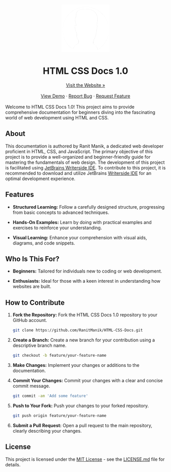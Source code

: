 <a name="readme-top"></a>
<br />
<div align="center">
  <a href="https://ranitmanik.github.io/HTML-CSS-Docs">
    <img src="Writerside/images/logo.png" alt="Logo" height="150px">
  </a>
<h1> HTML CSS Docs 1.0
</h1>
<a href="https://ranitmanik.github.io/HTML-CSS-Docs">Visit the Website »</a>
<br >
  <br>
<a href="https://ranitmanik.github.io/HTML-CSS-Docs/">View Demo</a>
·
<a href=".github/ISSUE/bug-report---.md">Report Bug</a>
·
<a href=".github/ISSUE/feature-request---.md">Request Feature</a>
</div>
<br>
Welcome to HTML CSS Docs 1.0! This project aims to provide comprehensive documentation for beginners diving into the
fascinating world of web development using HTML and CSS.

## About

This documentation is authored by Ranit Manik, a dedicated web developer proficient in HTML, CSS, and JavaScript. The
primary objective of this project is to provide a well-organized and beginner-friendly guide for mastering the
fundamentals of web design. The development of this project is facilitated
using [JetBrains Writerside IDE](https://www.jetbrains.com/writerside/). To contribute
to this project, it is recommended to download and utilize
JetBrains [Writerside IDE](https://www.jetbrains.com/writerside/) for an optimal development
experience.

## Features

- **Structured Learning:** Follow a carefully designed structure, progressing from basic concepts to advanced
  techniques.

- **Hands-On Examples:** Learn by doing with practical examples and exercises to reinforce your understanding.

- **Visual Learning:** Enhance your comprehension with visual aids, diagrams, and code snippets.

## Who Is This For?

- **Beginners:** Tailored for individuals new to coding or web development.

- **Enthusiasts:** Ideal for those with a keen interest in understanding how websites are built.

## How to Contribute

1. **Fork the Repository:** Fork the HTML CSS Docs 1.0 repository to your GitHub account.
   ```bash
   git clone https://github.com/RanitManik/HTML-CSS-Docs.git
   ```
2. **Create a Branch:** Create a new branch for your contribution using a descriptive branch name.

   ```bash
   git checkout -b feature/your-feature-name
   ```

3. **Make Changes:** Implement your changes or additions to the documentation.

4. **Commit Your Changes:** Commit your changes with a clear and concise commit message.

   ```bash
   git commit -am 'Add some feature'
   ```

5. **Push to Your Fork:** Push your changes to your forked repository.

   ```bash
   git push origin feature/your-feature-name
   ```

6. **Submit a Pull Request:** Open a pull request to the main repository, clearly describing your changes.

## License

This project is licensed under the [MIT License](LICENSE) - see the [LICENSE.md](LICENSE) file for details.
